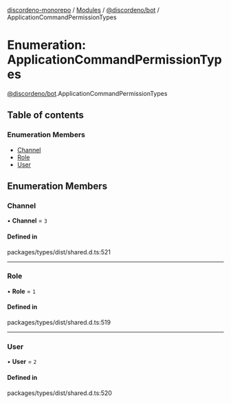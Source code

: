 [discordeno-monorepo](../README.md) / [Modules](../modules.md) / [@discordeno/bot](../modules/discordeno_bot.md) / ApplicationCommandPermissionTypes

# Enumeration: ApplicationCommandPermissionTypes

[@discordeno/bot](../modules/discordeno_bot.md).ApplicationCommandPermissionTypes

## Table of contents

### Enumeration Members

- [Channel](discordeno_bot.ApplicationCommandPermissionTypes.md#channel)
- [Role](discordeno_bot.ApplicationCommandPermissionTypes.md#role)
- [User](discordeno_bot.ApplicationCommandPermissionTypes.md#user)

## Enumeration Members

### Channel

• **Channel** = `3`

#### Defined in

packages/types/dist/shared.d.ts:521

---

### Role

• **Role** = `1`

#### Defined in

packages/types/dist/shared.d.ts:519

---

### User

• **User** = `2`

#### Defined in

packages/types/dist/shared.d.ts:520
